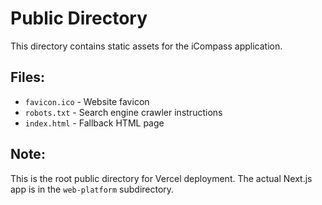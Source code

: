 # Public Directory

This directory contains static assets for the iCompass application.

## Files:
- `favicon.ico` - Website favicon
- `robots.txt` - Search engine crawler instructions
- `index.html` - Fallback HTML page

## Note:
This is the root public directory for Vercel deployment. The actual Next.js app is in the `web-platform` subdirectory.

